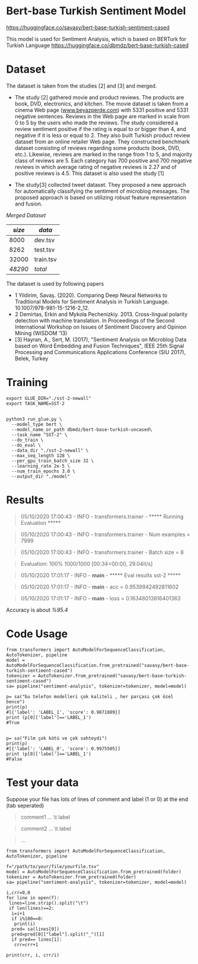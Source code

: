 # Bert-base Turkish Sentiment Model

https://huggingface.co/savasy/bert-base-turkish-sentiment-cased

This model is used for Sentiment Analysis, which is based on BERTurk for Turkish Language https://huggingface.co/dbmdz/bert-base-turkish-cased


# Dataset

The dataset is taken from the studies [2] and [3] and merged.

* The study [2] gathered movie and product reviews. The products are book, DVD, electronics, and kitchen.
The movie dataset is taken from a cinema Web page (www.beyazperde.com) with
5331 positive and 5331 negative sentences. Reviews in the Web page are marked in
scale from 0 to 5 by the users who made the reviews. The study considered a review
sentiment positive if the rating is equal to or bigger than 4, and negative if it is less
or equal to 2. They also built Turkish product review dataset from an online retailer
Web page. They constructed benchmark dataset consisting of reviews regarding some
products (book, DVD, etc.). Likewise, reviews are marked in the range from 1 to 5,
and majority class of reviews are 5. Each category has 700 positive and 700 negative
reviews in which average rating of negative reviews is 2.27 and of positive reviews
is 4.5. This dataset is also used the study [1]

* The study[3] collected tweet dataset. They proposed a new approach for automatically classifying the sentiment of microblog messages. The proposed approach is based on utilizing robust feature representation and fusion. 

*Merged Dataset* 

| *size*   | *data* |
|--------|----|
|   8000 |dev.tsv|
|   8262 |test.tsv|
|  32000 |train.tsv|
|  *48290* |*total*|


The dataset is used by following papers
 
* 1 Yildirim, Savaş. (2020). Comparing Deep Neural Networks to Traditional Models for Sentiment Analysis in Turkish Language. 10.1007/978-981-15-1216-2_12. 
* 2 Demirtas, Erkin and Mykola Pechenizkiy. 2013. Cross-lingual polarity detection with machine translation. In Proceedings of the Second International Workshop on Issues of Sentiment
Discovery and Opinion Mining (WISDOM ’13)
* [3] Hayran, A.,   Sert, M. (2017), "Sentiment Analysis on Microblog Data based on Word Embedding and Fusion Techniques", IEEE 25th Signal Processing and Communications Applications Conference (SIU 2017), Belek, Turkey

# Training

```
export GLUE_DIR="./sst-2-newall"
export TASK_NAME=SST-2
 

python3 run_glue.py \
  --model_type bert \
  --model_name_or_path dbmdz/bert-base-turkish-uncased\
  --task_name "SST-2" \
  --do_train \
  --do_eval \
  --data_dir "./sst-2-newall" \
  --max_seq_length 128 \
  --per_gpu_train_batch_size 32 \
  --learning_rate 2e-5 \
  --num_train_epochs 3.0 \
  --output_dir "./model"

```




# Results

> 05/10/2020 17:00:43 - INFO - transformers.trainer -   ***** Running Evaluation *****

> 05/10/2020 17:00:43 - INFO - transformers.trainer -     Num examples = 7999

> 05/10/2020 17:00:43 - INFO - transformers.trainer -     Batch size = 8

>Evaluation: 100% 1000/1000 [00:34<00:00, 29.04it/s]

>05/10/2020 17:01:17 - INFO - __main__ -   ***** Eval results sst-2 *****

>05/10/2020 17:01:17 - INFO - __main__ -     acc = 0.9539942492811602

>05/10/2020 17:01:17 - INFO - __main__ -     loss = 0.16348013816401363


Accuracy is about *%95.4*
# Code Usage

```
from transformers import AutoModelForSequenceClassification, AutoTokenizer, pipeline
model = AutoModelForSequenceClassification.from_pretrained("savasy/bert-base-turkish-sentiment-cased")
tokenizer = AutoTokenizer.from_pretrained("savasy/bert-base-turkish-sentiment-cased")
sa= pipeline("sentiment-analysis", tokenizer=tokenizer, model=model)

p= sa("bu telefon modelleri çok kaliteli , her parçası çok özel bence")
print(p)
#[{'label': 'LABEL_1', 'score': 0.9871089}]
print (p[0]['label']=='LABEL_1')
#True


p= sa("Film çok kötü ve çok sahteydi")
print(p)
#[{'label': 'LABEL_0', 'score': 0.9975505}]
print (p[0]['label']=='LABEL_1')
#False
```

# Test your data

Suppose your file has lots of lines of comment and label (1 or 0) at the end  (tab seperated)

> comment1 ... \t label

> comment2 ... \t label
 
> ...



```
from transformers import AutoModelForSequenceClassification, AutoTokenizer, pipeline

f="/path/to/your/file/yourfile.tsv"
model = AutoModelForSequenceClassification.from_pretrained(folder)
tokenizer = AutoTokenizer.from_pretrained(folder)
sa= pipeline("sentiment-analysis", tokenizer=tokenizer, model=model)

i,crr=0,0
for line in open(f):
 lines=line.strip().split("\t")
 if len(lines)==2:
  i=i+1
  if i%100==0:
   print(i)
  pred= sa(lines[0])
  pred=pred[0]["label"].split("_")[1]
  if pred== lines[1]:
   crr=crr+1

print(crr, i, crr/i)
```





